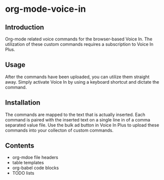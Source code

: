 # org-mode-voice-in

## Introduction
Org-mode related voice commands for the browser-based Voice In.
The utilization of these custom commands requires a subscription to Voice In Plus.

## Usage
After the commands have been uploaded, you can utilize them straight away.
Simply activate Voice In by using a keyboard shortcut and dictate the command.

## Installation
The commands are mapped to the text that is actually inserted.
Each command is paired with the inserted text on a single line in of a comma separated value file.
Use the bulk ad button in Voice In Plus to upload these commands into your collecton of custom commands.

## Contents

- org-mdoe file headers
- table templates
- org-babel code blocks
- TODO lists
